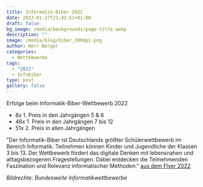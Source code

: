 ```yaml
---
title: Informatik-Biber 2022
date: 2023-01-27T21:42:51+01:00
draft: false
bg_image: /media/backgrounds/page-title.webp
description: ""
image: /media/blog/biber_300dpi.png
author: Herr Berger
categories:
  - Wettbewerbe
tags:
  - "2022"
  - Infobiber
type: post
gallery: false
---
```

Erfolge beim Informatik-Biber-Wettbewerb 2022

- 8x 1. Preis in den Jahrgängen 5 & 6
- 46x 1. Preis in den Jahrgängen 7 bis 12
- 51x 2. Preis in allen Jahrgängen





"Der Informatik-Biber ist Deutschlands größter Schülerwettbewerb im Bereich Informatik. Teilnehmen können
Kinder und Jugendliche der Klassen 3 bis 13. Der Wettbewerb fördert das digitale Denken mit lebensnahen und alltagsbezogenen Fragestellungen. Dabei entdecken die Teilnehmenden Faszination und Relevanz informatischer Methoden." [aus dem Flyer 2022](https://bwinf.de/fileadmin/biber/2022/Biber-Flyer_2022.pdf)





_Bildrechte: Bundesweite Informatikwettbewerbe_
